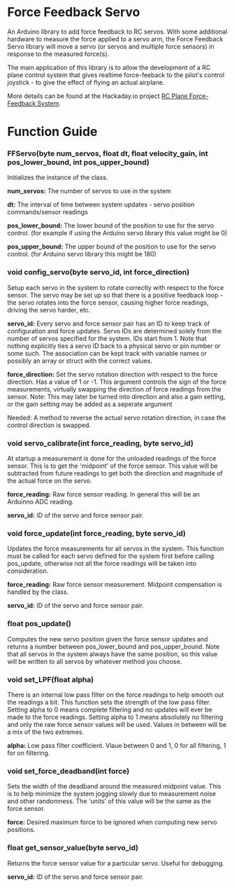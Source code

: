# Force Feedback Servo

An Arduino library to add force feedback to RC servos. With some additional hardware to measure the force applied to a servo arm, the Force Feedback Servo library will move a servo (or servos and multiple force sensors) in response to the measured force(s). 

The main application of this library is to allow the development of a RC plane control system that gives realtime force-feeback to the pilot's control joystick - to give the effect of flying an actual airplane. 

More details can be found at the Hackaday.io project [RC Plane Force-Feedback System](https://hackaday.io/project/164194-rc-plane-force-feedback-system). 

# Function Guide

### FFServo(byte num_servos, float dt, float velocity_gain, int pos_lower_bound, int pos_upper_bound)
Initializes the instance of the class. 

**num_servos:** The number of servos to use in the system

**dt:** The interval of time between system updates - servo position commands/sensor readings

**pos_lower_bound:** The lower bound of the position to use for the servo control. (for example if using the Arduino servo library this value might be 0)

**pos_upper_bound:** The upper bound of the position to use for the servo control. (for Arduino servo library this might be 180)

### void config_servo(byte servo_id, int force_direction)
Setup each servo in the system to rotate correctly with respect to the force sensor. The servo may be set up so that there is a positive feedback loop - the servo rotates into the force sensor, causing higher force readings, driving the servo harder, etc. 

**servo_id:** Every servo and force sensor pair has an ID to keep track of configuration and force updates. Servo IDs are determined solely from the number of servos specified for the system. IDs start from 1. 
Note that nothing explicitly ties a servo ID back to a physical servo or pin number or some such. The association can be kept track with variable names or possibly an array or struct with the correct values. 

**force_direction:** Set the servo rotation direction with respect to the force direction. Has a value of 1 or -1. This argument controls the sign of the force measurements, virtually swapping the direction of force readings from the sensor. 
Note: This may later be turned into direction and also a gain setting, or the gain setting may be added as a seperate argument

Needed: A method to reverse the actual servo rotation direction, in case the control direction is swapped. 

### void servo_calibrate(int force_reading, byte servo_id)
At startup a measurement is done for the unloaded readings of the force sensor. This is to get the 'midpoint' of the force sensor. This value will be subtracted from future readings to get both the direction and magnitude of the actual force on the servo. 

**force_reading:** Raw force sensor reading. In general this will be an Arduinno ADC reading. 

**servo_id:** ID of the servo and force sensor pair. 

### void force_update(int force_reading, byte servo_id)
Updates the force measurements for all servos in the system. This function must be called for each servo defined for the system first before calling pos_update, otherwise not all the force readings will be taken into consideration. 

**force_reading:** Raw force sensor measurement. Midpoint compensation is handled by the class. 

**servo_id:** ID of the servo and force sensor pair. 

### float pos_update()
Computes the new servo position given the force sensor updates and returns a number between pos_lower_bound and pos_upper_bound. Note that all servos in the system always have the same position, so this value will be written to all servos by whatever method you choose. 

### void set_LPF(float alpha)
There is an internal low pass filter on the force readings to help smooth out the readings a bit. This function sets the strength of the low pass filter. Setting alpha to 0 means complete filtering and no updates will ever be made to the force readings. Setting alpha to 1 means absolutely no filtering and only the raw force sensor values will be used. Values in between will be a mix of the two extremes. 

**alpha:** Low pass filter coefficient. Vlaue between 0 and 1, 0 for all filtering, 1 for on filtering. 

### void set_force_deadband(int force)
Sets the width of the deadband around the measured midpoint value. This is to help minimize the system jogging slowly due to measurement noise and other randomness. The 'units' of this value will be the same as the force sensor. 

**force:** Desired maximum force to be ignored when computing new servo positions. 

### float get_sensor_value(byte servo_id)
Returns the force sensor value for a particular servo. Useful for debugging. 

**servo_id:** ID of the servo and force sensor pair. 

<library usage guide soon> 

